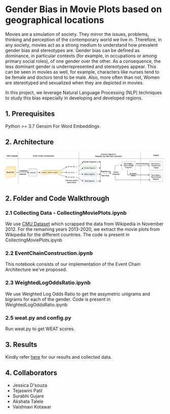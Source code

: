 # Gender Bias in Movie Plots based on geographical locations

Movies are a simulation of society. They mirror the issues, problems, thinking and perception of the contemporary world we live in. Therefore, in any society, movies act as a strong medium to understand how prevalent gender bias and stereotypes are. Gender bias can be defined as dominance, in particular contexts (for example, in occupations or among primary social roles), of one gender over the other. As a consequence, the less dominant gender is underrepresented and stereotypes appear. This can be seen in movies as well, for example, characters like nurses tend to be female and doctors tend to be male. Also, more often than not, Women are stereotyped and sexualized when they are depicted in movies. 

In this project, we leverage Natural Language Processing (NLP) techniques to study this bias especially in developing and developed regions. 


## 1. Prerequisites

Python >= 3.7
Gensim For Word Embeddings

## 2. Architecture 
<img src="demo/architecture.png">

## 2. Folder and Code Walkthrough

### 2.1 Collecting Data - CollectingMoviePlots.ipynb

We use [CMU Dataset](http://www.cs.cmu.edu/~ark/personas/) which scrapped the data from Wikipedia in November 2012. For the remaining years 2013-2020, we extract the movie plots from Wikipedia for the different countries. The code is present in CollectingMoviePlots.ipynb

### 2.2 EventChainConstruction.ipynb

This notebook consists of our implementation of the Event Chain Architecture we've proposed.

### 2.3 WeightedLogOddsRatio.ipynb

We use Weighted Log Odds Ratio to get the assymetric unigrams and bigrams for each of the gender. Code is present in WeightedLogOddsRatio.ipynb

### 2.5 weat.py and config.py

Run weat.py to get WEAT scores. 

## 3. Results

Kindly refer [here](https://drive.google.com/drive/folders/1aYc4OZHBLFc9oQIl9r8HN5ExUTgitNVW?usp=sharing) for our results and collected data.

## 4. Collaborators

* Jessica D'souza
* Tejaswini Patil
* Surabhi Gujare
* Akshata Talele
* Vaishnavi Kotawar

